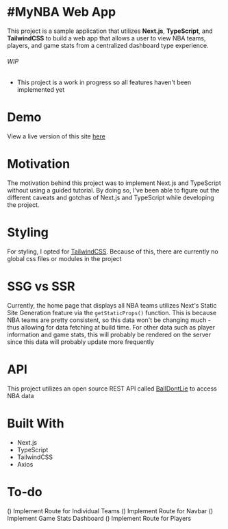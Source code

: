 # #MyNBA Web App
This project is a sample application that utilizes **Next.js**, **TypeScript**, and **TailwindCSS** to build a web app that allows a user to view NBA teams, players, and game stats from a centralized dashboard type experience. 

###### WIP
- This project is a work in progress so all features haven't been implemented yet

# Demo
View a live version of this site [here](https://my-nba-web-app.vercel.app/)

# Motivation
The motivation behind this project was to implement Next.js and TypeScript without using a guided tutorial. By doing so, I've been able to figure out the different caveats and gotchas of Next.js and TypeScript while developing the project.

# Styling
For styling, I opted for [TailwindCSS](https://tailwindcss.com/). Because of this, there are currently no global css files or modules in the project

# SSG vs SSR
Currently, the home page that displays all NBA teams utilizes Next's Static Site Generation feature via the `getStaticProps()` function. This is because NBA teams are pretty consistent, so this data won't be changing much - thus allowing for data fetching at build time. For other data such as player information and game stats, this will probably be rendered on the server since this data will probably update more frequently

# API
This project utilizes an open source REST API called [BallDontLie](https://www.balldontlie.io/#introduction) to access NBA data

# Built With
- Next.js
- TypeScript
- TailwindCSS
- Axios

# To-do
() Implement Route for Individual Teams
() Implement Route for Navbar
() Implement Game Stats Dashboard
() Implement Route for Players